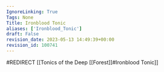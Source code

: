 ```yaml
---
IgnoreLinking: True
Tags: None
Title: Ironblood Tonic
aliases: ['Ironblood_Tonic']
draft: False
revision_date: 2023-05-13 14:49:39+00:00
revision_id: 100741
---
```


#REDIRECT [[Tonics of the Deep [[Forest]]#Ironblood Tonic]]